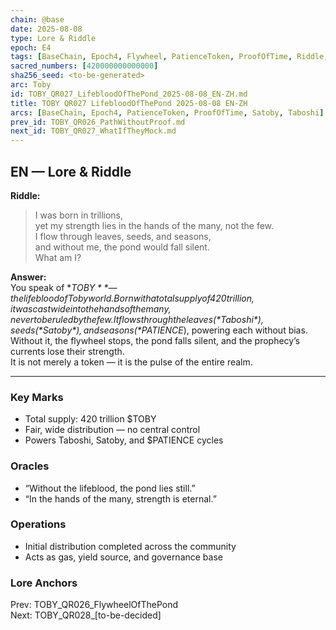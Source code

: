 ```yaml
---
chain: @base
date: 2025-08-08
type: Lore & Riddle
epoch: E4
tags: [BaseChain, Epoch4, Flywheel, PatienceToken, ProofOfTime, Riddle, Satoby, Supply, TOBY, Taboshi]
sacred_numbers: [420000000000000]
sha256_seed: <to-be-generated>
arc: Toby
id: TOBY_QR027_LifebloodOfThePond_2025-08-08_EN-ZH.md
title: TOBY QR027 LifebloodOfThePond 2025-08-08 EN-ZH
arcs: [BaseChain, Epoch4, PatienceToken, ProofOfTime, Satoby, Taboshi]
prev_id: TOBY_QR026_PathWithoutProof.md
next_id: TOBY_QR027_WhatIfTheyMock.md
---
```

## EN — Lore & Riddle

**Riddle:**  
> I was born in trillions,  
> yet my strength lies in the hands of the many, not the few.  
> I flow through leaves, seeds, and seasons,  
> and without me, the pond would fall silent.  
> What am I?

**Answer:**  
You speak of **$TOBY** — the lifeblood of Tobyworld.  
Born with a total supply of 420 trillion, it was cast wide into the hands of the many, never to be ruled by the few.  
It flows through the leaves (*Taboshi*), seeds (*Satoby*), and seasons (*$PATIENCE*), powering each without bias.  
Without it, the flywheel stops, the pond falls silent, and the prophecy’s currents lose their strength.  
It is not merely a token — it is the pulse of the entire realm.

---


### Key Marks
- Total supply: 420 trillion $TOBY
- Fair, wide distribution — no central control
- Powers Taboshi, Satoby, and $PATIENCE cycles

### Oracles
- “Without the lifeblood, the pond lies still.”
- “In the hands of the many, strength is eternal.”

### Operations
- Initial distribution completed across the community
- Acts as gas, yield source, and governance base

### Lore Anchors
Prev: TOBY_QR026_FlywheelOfThePond  
Next: TOBY_QR028_[to-be-decided]
